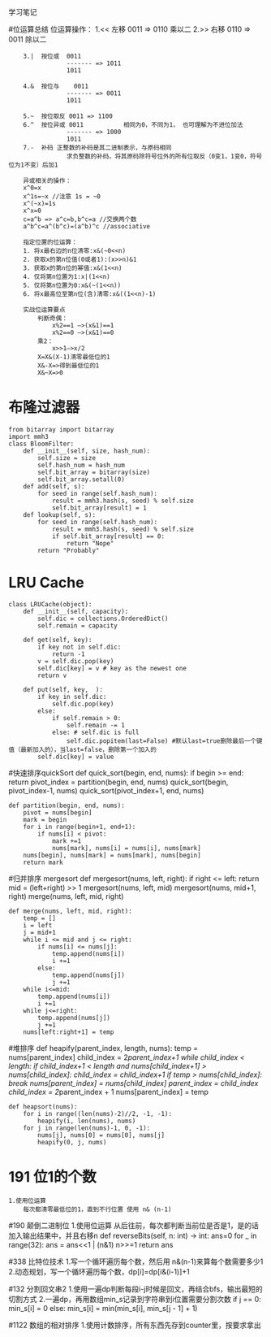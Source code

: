 学习笔记

#位运算总结
	位运算操作：
		1.<< 左移	0011 => 0110     乘以二
		2.>> 右移	0110 => 0011	 除以二

		3.|  按位或  0011
					------- => 1011
					1011

		4.&  按位与	0011
					------- => 0011
					1011

		5.~  按位取反 0011 => 1100
		6.^  按位异或 0011			 相同为0，不同为1， 也可理解为不进位加法
					------- => 1000
					1011
		7.-  补码	正整数的补码是其二进制表示，与原码相同
					求负整数的补码，将其原码除符号位外的所有位取反（0变1，1变0，符号位为1不变）后加1

		异或相关的操作：
		x^0=x
		x^1s=~x //注意 1s = ~0
		x^(~x)=1s
		x^x=0
		c=a^b => a^c=b,b^c=a //交换两个数 
		a^b^c=a^(b^c)=(a^b)^c //associative

		指定位置的位运算：
		1. 将x最右边的n位清零:x&(~0<<n)
		2. 获取x的第n位值(0或者1):(x>>n)&1
		3. 获取x的第n位的幂值:x&(1<<n)
		4. 仅将第n位置为1:x|(1<<n)
		5. 仅将第n位置为0:x&(~(1<<n))
		6. 将x最高位至第n位(含)清零:x&((1<<n)-1)

		实战位运算要点
			判断奇偶：
				x%2==1 —>(x&1)==1 
				x%2==0 —>(x&1)==0
			乘2：
				x>>1—>x/2
			X=X&(X-1)清零最低位的1
			X&-X=>得到最低位的1
			X&~X=>0

# 布隆过滤器
	from bitarray import bitarray 
	import mmh3 
	class BloomFilter: 
		def __init__(self, size, hash_num): 
			self.size = size 
			self.hash_num = hash_num 
			self.bit_array = bitarray(size) 
			self.bit_array.setall(0) 
		def add(self, s): 
			for seed in range(self.hash_num): 
				result = mmh3.hash(s, seed) % self.size 
				self.bit_array[result] = 1 
		def lookup(self, s): 
			for seed in range(self.hash_num): 
				result = mmh3.hash(s, seed) % self.size 
				if self.bit_array[result] == 0: 
					return "Nope" 
			return "Probably" 

# LRU Cache
	class LRUCache(object):
		def __init__(self, capacity):
			self.dic = collections.OrderedDict() 
			self.remain = capacity
		
		def get(self, key):
			if key not in self.dic:
				return -1
			v = self.dic.pop(key)
			self.dic[key] = v # key as the newest one 
			return v

		def put(self, key, 	): 
			if key in self.dic:
				self.dic.pop(key) 
			else:
				if self.remain > 0: 
					self.remain -= 1
				else: # self.dic is full 
					self.dic.popitem(last=False) #默认last=true删除最后一个键值（最新加入的），当last=false，删除第一个加入的
			self.dic[key] = value

#快速排序quickSort
	def quick_sort(begin, end, nums):
	    if begin >= end:
	        return
	    pivot_index = partition(begin, end, nums)
	    quick_sort(begin, pivot_index-1, nums)
	    quick_sort(pivot_index+1, end, nums)
    
	def partition(begin, end, nums):
	    pivot = nums[begin]
	    mark = begin
	    for i in range(begin+1, end+1):
	        if nums[i] < pivot:
	            mark +=1
	            nums[mark], nums[i] = nums[i], nums[mark]
	    nums[begin], nums[mark] = nums[mark], nums[begin]
	    return mark

#归并排序 mergesort
	def mergesort(nums, left, right):
	    if right <= left:
	        return
	    mid = (left+right) >> 1
	    mergesort(nums, left, mid)
	    mergesort(nums, mid+1, right)
	    merge(nums, left, mid, right)

	def merge(nums, left, mid, right):
	    temp = []
	    i = left
	    j = mid+1
	    while i <= mid and j <= right:
	        if nums[i] <= nums[j]:
	            temp.append(nums[i])
	            i +=1
	        else:
	            temp.append(nums[j])
	            j +=1
	    while i<=mid:
	        temp.append(nums[i])
	        i +=1
	    while j<=right:
	        temp.append(nums[j])
	        j +=1
	    nums[left:right+1] = temp

#堆排序
	def heapify(parent_index, length, nums):
	    temp = nums[parent_index]
	    child_index = 2*parent_index+1
	    while child_index < length:
	        if child_index+1 < length and nums[child_index+1] > nums[child_index]:
	            child_index = child_index+1
	        if temp > nums[child_index]:
	            break
	        nums[parent_index] = nums[child_index]
	        parent_index = child_index
	        child_index = 2*parent_index + 1
	    nums[parent_index] = temp

	def heapsort(nums):
	    for i in range((len(nums)-2)//2, -1, -1):
	        heapify(i, len(nums), nums)
	    for j in range(len(nums)-1, 0, -1):
	        nums[j], nums[0] = nums[0], nums[j]
	        heapify(0, j, nums)


# 191 位1的个数
	1.使用位运算
		每次都清零最低位的1，直到不行位置 使用 n& (n-1)

#190 颠倒二进制位
	1.使用位运算
		从后往前，每次都判断当前位是否是1，是的话加入输出结果中，并且右移n
		def reverseBits(self, n: int) -> int:
        ans=0
        for _ in range(32):
            ans = ans<<1 | (n&1)
            n>>=1
        return ans

#338 比特位技术
	1.写一个循环遍历每个数，然后用 n&(n-1)来算每个数需要多少1
	2.动态规划，写一个循环遍历每个数，dp[i]=dp[i&(i-1)]+1

#132 分割回文串2
	1.使用一遍dp判断每段i-j时候是回文，再结合bfs，输出最短的切割方式
	2.一遍dp，再用数组min_s记录到字符串到i位置需要分割次数
		if j == 0:
	        min_s[i] = 0
	    else:
	        min_s[i] = min(min_s[i], min_s[j - 1] + 1)

#1122 数组的相对排序
	1.使用计数排序，所有东西先存到counter里，按要求拿出

